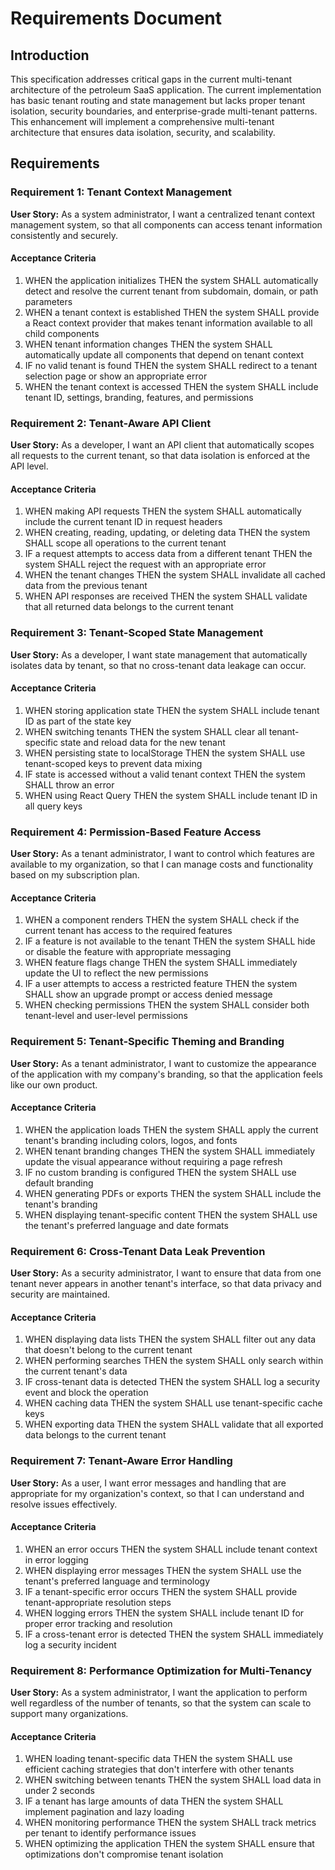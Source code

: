 # Requirements Document

## Introduction

This specification addresses critical gaps in the current multi-tenant architecture of the petroleum SaaS application. The current implementation has basic tenant routing and state management but lacks proper tenant isolation, security boundaries, and enterprise-grade multi-tenant patterns. This enhancement will implement a comprehensive multi-tenant architecture that ensures data isolation, security, and scalability.

## Requirements

### Requirement 1: Tenant Context Management

**User Story:** As a system administrator, I want a centralized tenant context management system, so that all components can access tenant information consistently and securely.

#### Acceptance Criteria

1. WHEN the application initializes THEN the system SHALL automatically detect and resolve the current tenant from subdomain, domain, or path parameters
2. WHEN a tenant context is established THEN the system SHALL provide a React context provider that makes tenant information available to all child components
3. WHEN tenant information changes THEN the system SHALL automatically update all components that depend on tenant context
4. IF no valid tenant is found THEN the system SHALL redirect to a tenant selection page or show an appropriate error
5. WHEN the tenant context is accessed THEN the system SHALL include tenant ID, settings, branding, features, and permissions

### Requirement 2: Tenant-Aware API Client

**User Story:** As a developer, I want an API client that automatically scopes all requests to the current tenant, so that data isolation is enforced at the API level.

#### Acceptance Criteria

1. WHEN making API requests THEN the system SHALL automatically include the current tenant ID in request headers
2. WHEN creating, reading, updating, or deleting data THEN the system SHALL scope all operations to the current tenant
3. IF a request attempts to access data from a different tenant THEN the system SHALL reject the request with an appropriate error
4. WHEN the tenant changes THEN the system SHALL invalidate all cached data from the previous tenant
5. WHEN API responses are received THEN the system SHALL validate that all returned data belongs to the current tenant

### Requirement 3: Tenant-Scoped State Management

**User Story:** As a developer, I want state management that automatically isolates data by tenant, so that no cross-tenant data leakage can occur.

#### Acceptance Criteria

1. WHEN storing application state THEN the system SHALL include tenant ID as part of the state key
2. WHEN switching tenants THEN the system SHALL clear all tenant-specific state and reload data for the new tenant
3. WHEN persisting state to localStorage THEN the system SHALL use tenant-scoped keys to prevent data mixing
4. IF state is accessed without a valid tenant context THEN the system SHALL throw an error
5. WHEN using React Query THEN the system SHALL include tenant ID in all query keys

### Requirement 4: Permission-Based Feature Access

**User Story:** As a tenant administrator, I want to control which features are available to my organization, so that I can manage costs and functionality based on my subscription plan.

#### Acceptance Criteria

1. WHEN a component renders THEN the system SHALL check if the current tenant has access to the required features
2. IF a feature is not available to the tenant THEN the system SHALL hide or disable the feature with appropriate messaging
3. WHEN feature flags change THEN the system SHALL immediately update the UI to reflect the new permissions
4. IF a user attempts to access a restricted feature THEN the system SHALL show an upgrade prompt or access denied message
5. WHEN checking permissions THEN the system SHALL consider both tenant-level and user-level permissions

### Requirement 5: Tenant-Specific Theming and Branding

**User Story:** As a tenant administrator, I want to customize the appearance of the application with my company's branding, so that the application feels like our own product.

#### Acceptance Criteria

1. WHEN the application loads THEN the system SHALL apply the current tenant's branding including colors, logos, and fonts
2. WHEN tenant branding changes THEN the system SHALL immediately update the visual appearance without requiring a page refresh
3. IF no custom branding is configured THEN the system SHALL use default branding
4. WHEN generating PDFs or exports THEN the system SHALL include the tenant's branding
5. WHEN displaying tenant-specific content THEN the system SHALL use the tenant's preferred language and date formats

### Requirement 6: Cross-Tenant Data Leak Prevention

**User Story:** As a security administrator, I want to ensure that data from one tenant never appears in another tenant's interface, so that data privacy and security are maintained.

#### Acceptance Criteria

1. WHEN displaying data lists THEN the system SHALL filter out any data that doesn't belong to the current tenant
2. WHEN performing searches THEN the system SHALL only search within the current tenant's data
3. IF cross-tenant data is detected THEN the system SHALL log a security event and block the operation
4. WHEN caching data THEN the system SHALL use tenant-specific cache keys
5. WHEN exporting data THEN the system SHALL validate that all exported data belongs to the current tenant

### Requirement 7: Tenant-Aware Error Handling

**User Story:** As a user, I want error messages and handling that are appropriate for my organization's context, so that I can understand and resolve issues effectively.

#### Acceptance Criteria

1. WHEN an error occurs THEN the system SHALL include tenant context in error logging
2. WHEN displaying error messages THEN the system SHALL use the tenant's preferred language and terminology
3. IF a tenant-specific error occurs THEN the system SHALL provide tenant-appropriate resolution steps
4. WHEN logging errors THEN the system SHALL include tenant ID for proper error tracking and resolution
5. IF a cross-tenant error is detected THEN the system SHALL immediately log a security incident

### Requirement 8: Performance Optimization for Multi-Tenancy

**User Story:** As a system administrator, I want the application to perform well regardless of the number of tenants, so that the system can scale to support many organizations.

#### Acceptance Criteria

1. WHEN loading tenant-specific data THEN the system SHALL use efficient caching strategies that don't interfere with other tenants
2. WHEN switching between tenants THEN the system SHALL load data in under 2 seconds
3. IF a tenant has large amounts of data THEN the system SHALL implement pagination and lazy loading
4. WHEN monitoring performance THEN the system SHALL track metrics per tenant to identify performance issues
5. WHEN optimizing the application THEN the system SHALL ensure that optimizations don't compromise tenant isolation
